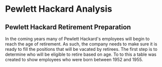 # Pewlett Hackard Analysis
## Pewlett Hackard Retirement Preparation
In the coming years many of Pewlett Hackard's employees will begin to reach the age of retirement. As such, the company needs to make sure it is ready to fill the positions that will be vacated by retirees. The first step is to determine who will be eligible to retire based on age. To to this a table was created to show employees who were born between 1952 and 1955. 
